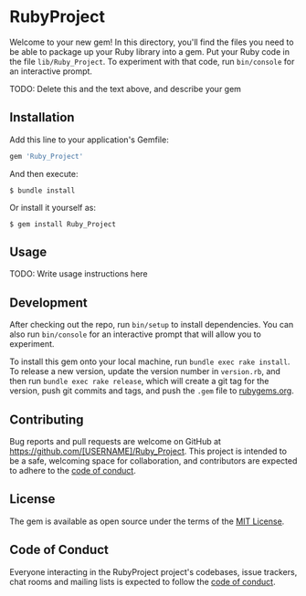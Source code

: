 # RubyProject

Welcome to your new gem! In this directory, you'll find the files you need to be able to package up your Ruby library into a gem. Put your Ruby code in the file `lib/Ruby_Project`. To experiment with that code, run `bin/console` for an interactive prompt.

TODO: Delete this and the text above, and describe your gem

## Installation

Add this line to your application's Gemfile:

```ruby
gem 'Ruby_Project'
```

And then execute:

    $ bundle install

Or install it yourself as:

    $ gem install Ruby_Project

## Usage

TODO: Write usage instructions here

## Development

After checking out the repo, run `bin/setup` to install dependencies. You can also run `bin/console` for an interactive prompt that will allow you to experiment.

To install this gem onto your local machine, run `bundle exec rake install`. To release a new version, update the version number in `version.rb`, and then run `bundle exec rake release`, which will create a git tag for the version, push git commits and tags, and push the `.gem` file to [rubygems.org](https://rubygems.org).

## Contributing

Bug reports and pull requests are welcome on GitHub at https://github.com/[USERNAME]/Ruby_Project. This project is intended to be a safe, welcoming space for collaboration, and contributors are expected to adhere to the [code of conduct](https://github.com/[USERNAME]/Ruby_Project/blob/master/CODE_OF_CONDUCT.md).


## License

The gem is available as open source under the terms of the [MIT License](https://opensource.org/licenses/MIT).

## Code of Conduct

Everyone interacting in the RubyProject project's codebases, issue trackers, chat rooms and mailing lists is expected to follow the [code of conduct](https://github.com/[USERNAME]/Ruby_Project/blob/master/CODE_OF_CONDUCT.md).
